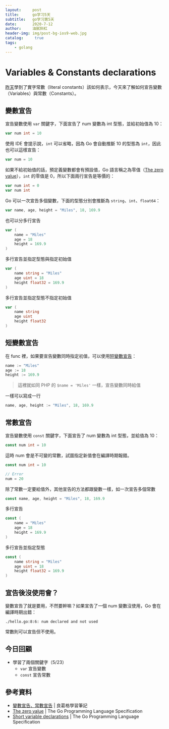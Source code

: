 ```yaml
---
layout:     post
title:      go学习5天
subtitle:   go学习第5天
date:       2020-7-12
author:     油腻斜杠
header-img: img/post-bg-ios9-web.jpg
catalog: 	 true
tags:
    - golang
---
```



# Variables & Constants declarations

[昨天][Day 4]學到了實字常數（literal constants）該如何表示，今天來了解如何宣告變數（Variables）與常數（Constants）。

## 變數宣告

宣告變數使用 `var` 關鍵字，下面宣告了 num 變數為 int 型態，並給初始值為 10：

```go
var num int = 10
```

使用 IDE 會提示說，`int` 可以省略，因為 Go 會自動推斷 10 的型態為 `int`，因此也可以這樣宣告：

```go
var num = 10
```

如果不給初始值的話，預定義變數都會有預設值，Go 語言稱之為零值（[The zero value][]），`int` 的零值是 0，所以下面兩行宣告是等價的：

```go
var num int = 0
var num int
```

Go 可以一次宣告多個變數，下面的型態分別會推斷為 `string`、`int`、`float64`：

```go
var name, age, height = "Miles", 18, 169.9
```

也可以分多行宣告

```go
var (
	name = "Miles"
	age = 18
	height = 169.9
)
```

多行宣告並指定型態與指定初始值

```go
var (
	name string = "Miles"
	age uint = 18
	height float32 = 169.9
)
```

多行宣告並指定型態不指定初始值

```go
var (
	name string
	age uint
	height float32
)
```

## 短變數宣告

在 func 裡，如果要宣告變數同時指定初值，可以使用[短變數宣告][Short variable declarations]：

```go
name := "Miles"
age := 18
height := 169.9
```

> 這裡就如同 PHP 的 `$name = 'Miles'` 一樣，宣告變數同時給值

一樣可以寫成一行

```go
name, age, height := "Miles", 18, 169.9
```

## 常數宣告

宣告變數使用 `const` 關鍵字，下面宣告了 num 變數為 int 型態，並給值為 10：

```go
const num int = 10
```

這時 num 會是不可變的常數，試圖指定新值會在編譯時期報錯。

```go
const num int = 10

// Error
num = 20
```

除了常數一定要給值外，其他宣告的方法都跟變數一樣，如一次宣告多個常數

```go
const name, age, height = "Miles", 18, 169.9
```

多行宣告

```go
const (
	name = "Miles"
	age = 18
	height = 169.9
)
```

多行宣告並指定型態

```go
const (
	name string = "Miles"
	age uint = 18
	height float32 = 169.9
)
```

## 宣告後沒使用會？

變數宣告了就是要用，不然要幹嘛？如果宣告了一個 num 變數沒使用，Go 會在編譯時期出錯：

```
./hello.go:8:6: num declared and not used
```

常數則可以宣告但不使用。

## 今日回顧

* 學習了兩個關鍵字（5/23）
  + `var` 宣告變數
  + `const` 宣告常數

## 參考資料

* [變數宣告、常數宣告][] | 良葛格學習筆記
* [The zero value][] | The Go Programming Language Specification
* [Short variable declarations][] | The Go Programming Language Specification

[變數宣告、常數宣告]: https://openhome.cc/Gossip/Go/VariableConstantDeclaration.html
[The zero value]: https://golang.org/ref/spec#The_zero_value
[Short variable declarations]: https://golang.org/ref/spec#Short_variable_declarations
[Day 4]: day04.md
